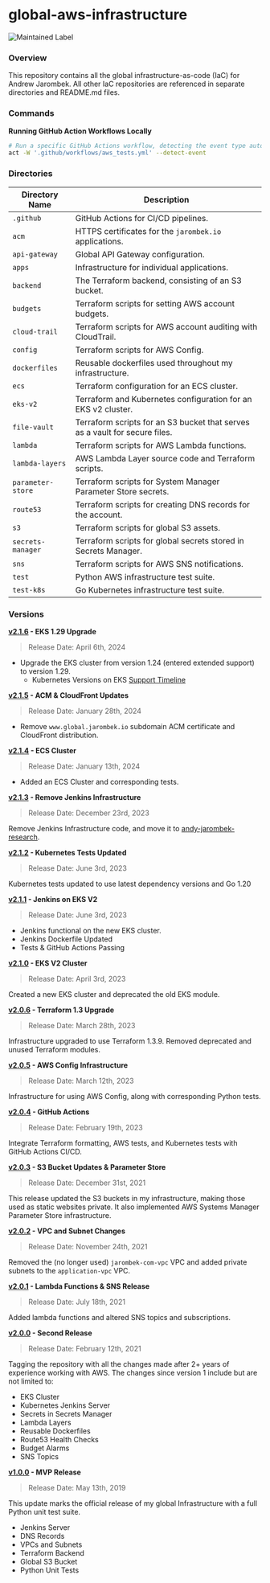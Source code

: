 # global-aws-infrastructure

![Maintained Label](https://img.shields.io/badge/Maintained-Yes-brightgreen?style=for-the-badge)

### Overview

This repository contains all the global infrastructure-as-code (IaC) for Andrew Jarombek.  All other IaC
repositories are referenced in separate directories and README.md files.

### Commands

**Running GitHub Action Workflows Locally**

```bash
# Run a specific GitHub Actions workflow, detecting the event type automatically
act -W '.github/workflows/aws_tests.yml' --detect-event
```

### Directories

| Directory Name    | Description                                                                 |
|-------------------|-----------------------------------------------------------------------------|
| `.github`         | GitHub Actions for CI/CD pipelines.                                         |
| `acm`             | HTTPS certificates for the `jarombek.io` applications.                      |
| `api-gateway`     | Global API Gateway configuration.                                           |
| `apps`            | Infrastructure for individual applications.                                 |
| `backend`         | The Terraform backend, consisting of an S3 bucket.                          |
| `budgets`         | Terraform scripts for setting AWS account budgets.                          |
| `cloud-trail`     | Terraform scripts for AWS account auditing with CloudTrail.                 |
| `config`          | Terraform scripts for AWS Config.                                           |
| `dockerfiles`     | Reusable dockerfiles used throughout my infrastructure.                     |
| `ecs`             | Terraform configuration for an ECS cluster.                                 |
| `eks-v2`          | Terraform and Kubernetes configuration for an EKS v2 cluster.               |
| `file-vault`      | Terraform scripts for an S3 bucket that serves as a vault for secure files. |
| `lambda`          | Terraform scripts for AWS Lambda functions.                                 |
| `lambda-layers`   | AWS Lambda Layer source code and Terraform scripts.                         |
| `parameter-store` | Terraform scripts for System Manager Parameter Store secrets.               |
| `route53`         | Terraform scripts for creating DNS records for the account.                 |
| `s3`              | Terraform scripts for global S3 assets.                                     |
| `secrets-manager` | Terraform scripts for global secrets stored in Secrets Manager.             |
| `sns`             | Terraform scripts for AWS SNS notifications.                                |
| `test`            | Python AWS infrastructure test suite.                                       |
| `test-k8s`        | Go Kubernetes infrastructure test suite.                                    |

### Versions

**[v2.1.6](https://github.com/AJarombek/global-aws-infrastructure/tree/v2.1.6) - EKS 1.29 Upgrade**

> Release Date: April 6th, 2024

+ Upgrade the EKS cluster from version 1.24 (entered extended support) to version 1.29.
  + Kubernetes Versions on EKS [Support Timeline](https://docs.aws.amazon.com/eks/latest/userguide/kubernetes-versions.html)

**[v2.1.5](https://github.com/AJarombek/global-aws-infrastructure/tree/v2.1.5) - ACM & CloudFront Updates**

> Release Date: January 28th, 2024

+ Remove `www.global.jarombek.io` subdomain ACM certificate and CloudFront distribution.

**[v2.1.4](https://github.com/AJarombek/global-aws-infrastructure/tree/v2.1.4) - ECS Cluster**

> Release Date: January 13th, 2024

+ Added an ECS Cluster and corresponding tests.

**[v2.1.3](https://github.com/AJarombek/global-aws-infrastructure/tree/v2.1.3) - Remove Jenkins Infrastructure**

> Release Date: December 23rd, 2023

Remove Jenkins Infrastructure code, and move it to [andy-jarombek-research](https://github.com/AJarombek/andy-jarombek-research).

**[v2.1.2](https://github.com/AJarombek/global-aws-infrastructure/tree/v2.1.2) - Kubernetes Tests Updated**

> Release Date: June 3rd, 2023

Kubernetes tests updated to use latest dependency versions and Go 1.20

**[v2.1.1](https://github.com/AJarombek/global-aws-infrastructure/tree/v2.1.1) - Jenkins on EKS V2**

> Release Date: June 3rd, 2023

+ Jenkins functional on the new EKS cluster.
+ Jenkins Dockerfile Updated
+ Tests & GitHub Actions Passing

**[v2.1.0](https://github.com/AJarombek/global-aws-infrastructure/tree/v2.1.0) - EKS V2 Cluster**

> Release Date: April 3rd, 2023

Created a new EKS cluster and deprecated the old EKS module.

**[v2.0.6](https://github.com/AJarombek/global-aws-infrastructure/tree/v2.0.6) - Terraform 1.3 Upgrade**

> Release Date: March 28th, 2023

Infrastructure upgraded to use Terraform 1.3.9.  Removed deprecated and unused Terraform modules.

**[v2.0.5](https://github.com/AJarombek/global-aws-infrastructure/tree/v2.0.5) - AWS Config Infrastructure**

> Release Date: March 12th, 2023

Infrastructure for using AWS Config, along with corresponding Python tests.

**[v2.0.4](https://github.com/AJarombek/global-aws-infrastructure/tree/v2.0.4) - GitHub Actions**

> Release Date: February 19th, 2023

Integrate Terraform formatting, AWS tests, and Kubernetes tests with GitHub Actions CI/CD.

**[v2.0.3](https://github.com/AJarombek/global-aws-infrastructure/tree/v2.0.3) - S3 Bucket Updates & Parameter Store**

> Release Date: December 31st, 2021

This release updated the S3 buckets in my infrastructure, making those used as static websites private.  It also 
implemented AWS Systems Manager Parameter Store infrastructure.

**[v2.0.2](https://github.com/AJarombek/global-aws-infrastructure/tree/v2.0.2) - VPC and Subnet Changes**

> Release Date: November 24th, 2021

Removed the (no longer used) `jarombek-com-vpc` VPC and added private subnets to the `application-vpc` VPC.

**[v2.0.1](https://github.com/AJarombek/global-aws-infrastructure/tree/v2.0.1) - Lambda Functions & SNS Release**

> Release Date: July 18th, 2021

Added lambda functions and altered SNS topics and subscriptions.

**[v2.0.0](https://github.com/AJarombek/global-aws-infrastructure/tree/v2.0.0) - Second Release**

> Release Date: February 12th, 2021

Tagging the repository with all the changes made after 2+ years of experience working with AWS.  The changes since 
version 1 include but are not limited to:

* EKS Cluster
* Kubernetes Jenkins Server
* Secrets in Secrets Manager
* Lambda Layers
* Reusable Dockerfiles
* Route53 Health Checks
* Budget Alarms
* SNS Topics

**[v1.0.0](https://github.com/AJarombek/global-aws-infrastructure/tree/v1.0.0) - MVP Release**

> Release Date: May 13th, 2019

This update marks the official release of my global Infrastructure with a full Python unit test suite.

* Jenkins Server
* DNS Records
* VPCs and Subnets
* Terraform Backend
* Global S3 Bucket
* Python Unit Tests